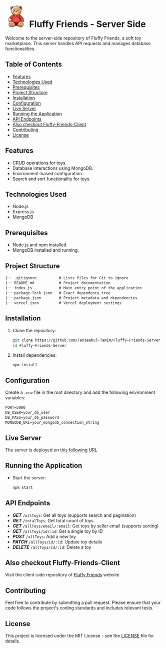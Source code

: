 # <img src="https://github.com/Tanzeebul-Tamim/Fluffy-Friends-Client/blob/main/public/icon.png" alt="Logo" width="70"/> Fluffy Friends - Server Side

Welcome to the server-side repository of Fluffy Friends, a soft toy marketplace. This server handles API requests and manages database functionalities.

## Table of Contents
- [Features](#features)
- [Technologies Used](#technologies-used)
- [Prerequisites](#prerequisites)
- [Project Structure](#project-structure)
- [Installation](#installation)
- [Configuration](#configuration)
- [Live Server](#live-server)
- [Running the Application](#running-the-application)
- [API Endpoints](#api-endpoints)
- [Also checkout Fluffy-Friends-Client](#also-checkout-fluffy-friends-client)
- [Contributing](#contributing)
- [License](#license)

## Features

- CRUD operations for toys.
- Database interactions using MongoDB.
- Environment-based configuration.
- Search and sort functionality for toys.

## Technologies Used

- Node.js
- Express.js
- MongoDB

## Prerequisites

- Node.js and npm installed.
- MongoDB installed and running.

## Project Structure

```
├── .gitignore          # Lists files for Git to ignore
├── README.md           # Project documentation
├── index.js            # Main entry point of the application
├── package-lock.json   # Exact dependency tree
├── package.json        # Project metadata and dependencies
├── vercel.json         # Vercel deployment settings
```

## Installation

1. Clone the repository:
    ```bash
    git clone https://github.com/Tanzeebul-Tamim/Fluffy-Friends-Server
    cd Fluffy-Friends-Server
    ```

2. Install dependencies:
    ```bash
    npm install
    ```

## Configuration

Create a `.env` file in the root directory and add the following environment variables:

```
PORT=5000
DB_USER=your_db_user
DB_PASS=your_db_password
MONGODB_URI=your_mongodb_connection_string
```

## Live Server

The server is deployed on [this following URL](https://toy-marketplace-server-puce-ten.vercel.app/)

## Running the Application

- Start the server:
    ```bash
    npm start
    ```

## API Endpoints

- ***GET*** `/allToys`: Get all toys (supports search and pagination)
- ***GET*** `/totalToys`: Get total count of toys
- ***GET*** `/allToys/email/:email`: Get toys by seller email (supports sorting)
- ***GET*** `/allToys/id/:id`: Get a single toy by ID
- ***POST*** `/allToys`: Add a new toy
- ***PATCH*** `/allToys/id/:id`: Update toy details
- ***DELETE*** `/allToys/id/:id`: Delete a toy

## Also checkout Fluffy-Friends-Client
Visit the client-side repository of [Fluffy Friends](https://github.com/Tanzeebul-Tamim/Fluffy-Friends-Client) website
## Contributing

Feel free to contribute by submitting a pull request. Please ensure that your code follows the project's coding standards and includes relevant tests.

## License

This project is licensed under the MIT License - see the [LICENSE](LICENSE) file for details.

